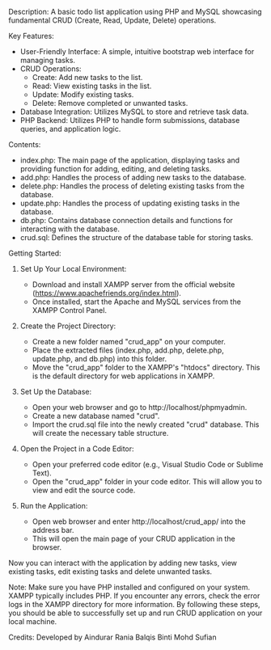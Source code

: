 Description: 
A basic todo list application using PHP and MySQL showcasing fundamental CRUD (Create, Read, Update, Delete) operations.

Key Features:
- User-Friendly Interface: A simple, intuitive bootstrap web interface for managing tasks.
- CRUD Operations:
    - Create: Add new tasks to the list.
    - Read: View existing tasks in the list.
    - Update: Modify existing tasks.
    - Delete: Remove completed or unwanted tasks.
- Database Integration: Utilizes MySQL to store and retrieve task data.
- PHP Backend: Utilizes PHP to handle form submissions, database queries, and application logic.

Contents:
- index.php: The main page of the application, displaying tasks and providing function for adding, editing, and deleting tasks.
- add.php: Handles the process of adding new tasks to the database.
- delete.php: Handles the process of deleting existing tasks from the database.
- update.php: Handles the process of updating existing tasks in the database.
- db.php: Contains database connection details and functions for interacting with the database.
- crud.sql: Defines the structure of the database table for storing tasks.

Getting Started:
1. Set Up Your Local Environment:
   - Download and install XAMPP server from the official website (https://www.apachefriends.org/index.html).
   - Once installed, start the Apache and MySQL services from the XAMPP Control Panel.

2. Create the Project Directory:
   - Create a new folder named "crud_app" on your computer.
   - Place the extracted files (index.php, add.php, delete.php, update.php, and db.php) into this folder.
   - Move the "crud_app" folder to the XAMPP's "htdocs" directory. This is the default directory for web applications in XAMPP.
     
3. Set Up the Database:
   - Open your web browser and go to http://localhost/phpmyadmin.
   - Create a new database named "crud".
   - Import the crud.sql file into the newly created "crud" database. This will create the necessary table structure.

4. Open the Project in a Code Editor:
   - Open your preferred code editor (e.g., Visual Studio Code or Sublime Text).
   - Open the "crud_app" folder in your code editor. This will allow you to view and edit the source code.

5. Run the Application:
   - Open web browser and enter http://localhost/crud_app/ into the address bar.
   - This will open the main page of your CRUD application in the browser.
     
Now you can interact with the application by adding new tasks, view existing tasks, edit existing tasks and delete unwanted tasks.

Note:
Make sure you have PHP installed and configured on your system. XAMPP typically includes PHP.
If you encounter any errors, check the error logs in the XAMPP directory for more information.
By following these steps, you should be able to successfully set up and run CRUD application on your local machine.

Credits:
Developed by Aindurar Rania Balqis Binti Mohd Sufian
